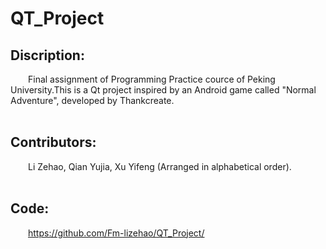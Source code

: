 # QT_Project
## Discription:
&emsp;&emsp;Final assignment of Programming Practice cource of Peking University.This is a Qt project inspired by an Android game called "Normal Adventure", developed by Thankcreate.<br/><br/>
## Contributors:
&emsp;&emsp;Li Zehao, Qian Yujia, Xu Yifeng (Arranged in alphabetical order).<br/><br/>
## Code:
&emsp;&emsp;https://github.com/Fm-lizehao/QT_Project/ <br/><br/>
